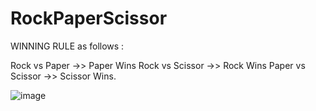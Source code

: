 # RockPaperScissor

WINNING RULE as follows :

Rock vs Paper       ->> Paper Wins
Rock vs Scissor     ->> Rock Wins
Paper vs Scissor    ->> Scissor Wins.

![image](https://user-images.githubusercontent.com/90051406/156910093-a457271e-8215-4794-b098-08c8468bd6a5.png)
